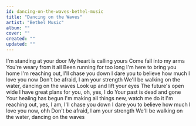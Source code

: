 ```yaml
---
id: dancing-on-the-waves-bethel-music
title: "Dancing on the Waves"
artist: "Bethel Music"
album: ""
cover: ""
created: ""
updated: ""
---
```


I'm standing at your door
My heart is calling yours
Come fall into my arms
You're weary from it all
Been running for too long
I'm here to bring you home
I'm reaching out, I'll chase you down
I dare you to believe how much I love you now
Don't be afraid, I am your strength
We'll be walking on the water, dancing on the waves
Look up and lift your eyes
The future's open wide
I have great plans for you, oh, yes, I do
Your past is dead and gone
Your healing has begun
I'm making all things new, watch me do it
I'm reaching out, yes, I am, I'll chase you down
I dare you to believe how much I love you now, ohh
Don't be afraid, I am your strength
We'll be walking on the water, dancing on the waves